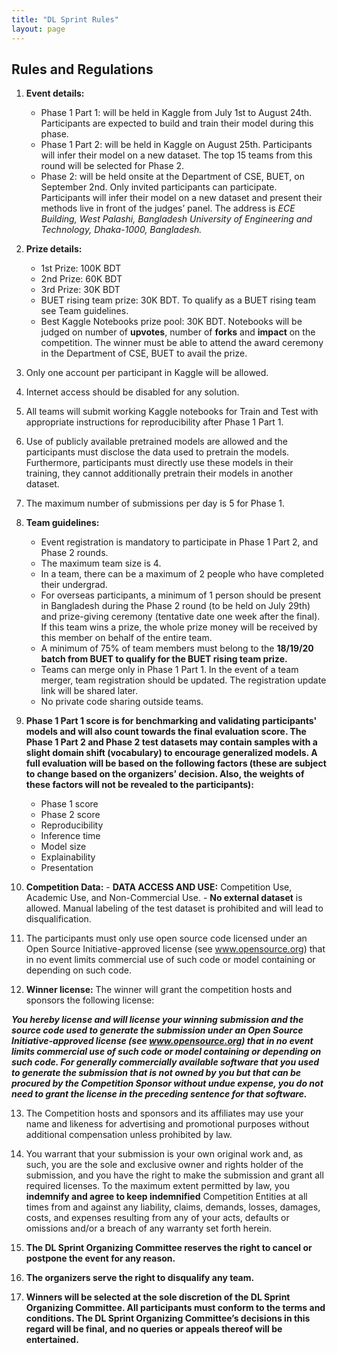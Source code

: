 ```yaml
---
title: "DL Sprint Rules"
layout: page
---
```

## Rules and Regulations

1.  **Event details:**
    - Phase 1 Part 1: will be held in Kaggle from July 1st to August 24th. Participants are expected to build and train their model during this phase.
    - Phase 1 Part 2: will be held in Kaggle on August 25th. Participants will infer their model on a new dataset. The top 15 teams from this round will be selected for Phase 2.
    - Phase 2: will be held onsite at the Department of CSE, BUET, on September 2nd. Only invited participants can participate. Participants will infer their model on a new dataset and present their methods live in front of the judges’ panel. The address is *ECE Building, West Palashi, Bangladesh University of Engineering and Technology, Dhaka-1000, Bangladesh.*

2.  **Prize details:**
    - 1st Prize: 100K BDT
    - 2nd Prize: 60K BDT
    - 3rd Prize: 30K BDT
    - BUET rising team prize: 30K BDT. To qualify as a BUET rising team see Team guidelines.
    - Best Kaggle Notebooks prize pool: 30K BDT. Notebooks will be judged on number of **upvotes**, number of **forks** and **impact** on the competition. The winner must be able to attend the award ceremony in the Department of CSE, BUET to avail the prize.

3.  Only one account per participant in Kaggle will be allowed.

4.  Internet access should be disabled for any solution.

5.  All teams will submit working Kaggle notebooks for Train and Test with appropriate instructions for reproducibility after Phase 1 Part 1.

6.  Use of publicly available pretrained models are allowed and the participants must disclose the data used to pretrain the models. Furthermore, participants must directly use these models in their training, they cannot additionally pretrain their models in another dataset.

7.  The maximum number of submissions per day is 5 for Phase 1.


8.  **Team guidelines:**
    - Event registration is mandatory to participate in Phase 1 Part 2, and Phase 2 rounds.
    - The maximum team size is 4.
    - In a team, there can be a maximum of 2 people who have completed their undergrad.
    - For overseas participants, a minimum of 1 person should be present in Bangladesh during the Phase 2 round (to be held on July 29th) and prize-giving ceremony (tentative date one week after the final). If this team wins a prize, the whole prize money will be received by this member on behalf of the entire team.
    - A minimum of 75% of team members must belong to the **18/19/20 batch from BUET to qualify for the BUET rising team prize.**
    - Teams can merge only in Phase 1 Part 1. In the event of a team merger, team registration should be updated. The registration update link will be shared later.
    - No private code sharing outside teams.


9.  **Phase 1 Part 1 score is for benchmarking and validating participants' models and will also count towards the final evaluation score. The Phase 1 Part 2 and Phase 2 test datasets may contain samples with a slight domain shift (vocabulary) to encourage generalized models. A full evaluation will be based on the following factors (these are subject to change based on the organizers’ decision. Also, the weights of these factors will not be revealed to the participants):**
    - Phase 1 score
    - Phase 2 score
    - Reproducibility
    - Inference time
    - Model size
    - Explainability
    - Presentation

10.  **Competition Data:**
    - **DATA ACCESS AND USE:** Competition Use, Academic Use, and Non-Commercial Use.
    - **No external dataset** is allowed. Manual labeling of the test dataset is prohibited and will lead to disqualification.

11.  The participants must only use open source code licensed under an Open Source Initiative-approved license (see www.opensource.org) that in no event limits commercial use of such code or model containing or depending on such code.

12.  **Winner license:** The winner will grant the competition hosts and sponsors the following license:

*__You hereby license and will license your winning submission and the source code used to generate the submission under an Open Source Initiative-approved license (see www.opensource.org) that in no event limits commercial use of such code or model containing or depending on such code. For generally commercially available software that you used to generate the submission that is not owned by you but that can be procured by the Competition Sponsor without undue expense, you do not need to grant the license in the preceding sentence for that software.__*

13.  The Competition hosts and sponsors and its affiliates may use your name and likeness for advertising and promotional purposes without additional compensation unless prohibited by law.

14.  You warrant that your submission is your own original work and, as such, you are the sole and exclusive owner and rights holder of the submission, and you have the right to make the submission and grant all required licenses. To the maximum extent permitted by law, you **indemnify and agree to keep indemnified** Competition Entities at all times from and against any liability, claims, demands, losses, damages, costs, and expenses resulting from any of your acts, defaults or omissions and/or a breach of any warranty set forth herein.

15.  **The DL Sprint Organizing Committee reserves the right to cancel or postpone the event for any reason.**

16.  **The organizers serve the right to disqualify any team.**

17.  **Winners will be selected at the sole discretion of the DL Sprint Organizing Committee. All participants must conform to the terms and conditions. The DL Sprint Organizing Committee’s decisions in this regard will be final, and no queries or appeals thereof will be entertained.**

